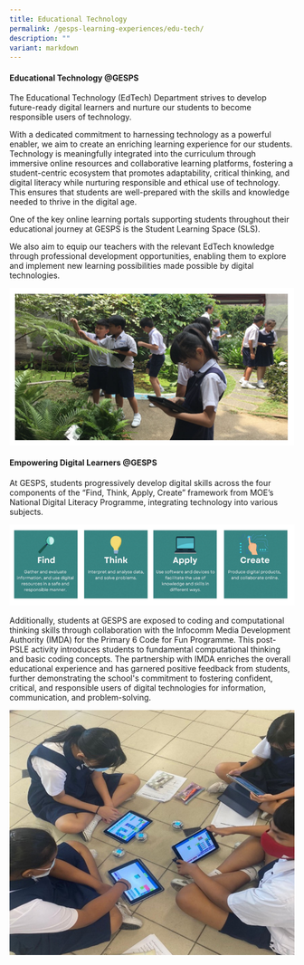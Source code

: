 ```yaml
---
title: Educational Technology
permalink: /gesps-learning-experiences/edu-tech/
description: ""
variant: markdown
---
```

#### Educational Technology @GESPS

The Educational Technology (EdTech) Department strives to develop future-ready digital learners and nurture our students to become responsible users of technology.

With a dedicated commitment to harnessing technology as a powerful enabler, we aim to create an enriching learning experience for our students. Technology is meaningfully integrated into the curriculum through immersive online resources and collaborative learning platforms, fostering a student-centric ecosystem that promotes adaptability, critical thinking, and digital literacy while nurturing responsible and ethical use of technology. This ensures that students are well-prepared with the skills and knowledge needed to thrive in the digital age.

One of the key online learning portals supporting students throughout their educational journey at GESPS is the Student Learning Space (SLS).

We also aim to equip our teachers with the relevant EdTech knowledge through professional development opportunities, enabling them to explore and implement new learning possibilities made possible by digital technologies.

![](/images/EDT_Picture1.png)

#### Empowering Digital Learners @GESPS

At GESPS, students progressively develop digital skills across the four components of the “Find, Think, Apply, Create” framework from MOE’s National Digital Literacy Programme, integrating technology into various subjects.

![](/images/EDT_Picture2.png)

Additionally, students at GESPS are exposed to coding and computational thinking skills through collaboration with the Infocomm Media Development Authority (IMDA) for the Primary 6 Code for Fun Programme. This post-PSLE activity introduces students to fundamental computational thinking and basic coding concepts. The partnership with IMDA enriches the overall educational experience and has garnered positive feedback from students, further demonstrating the school's commitment to fostering confident, critical, and responsible users of digital technologies for information, communication, and problem-solving.

![](/images/EDT_Picture3.jpg)